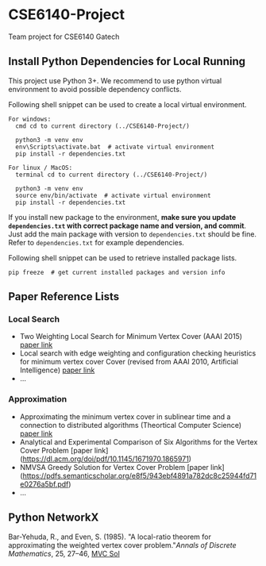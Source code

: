 # CSE6140-Project
Team project for CSE6140 Gatech

## Install Python Dependencies for Local Running
This project use Python 3+. We recommend to use python virtual environment to avoid possible dependency conflicts.

Following shell snippet can be used to create a local virtual environment.

```shell script
For windows:
  cmd cd to current directory (../CSE6140-Project/)
  
  python3 -m venv env
  env\Scripts\activate.bat  # activate virtual environment
  pip install -r dependencies.txt

For linux / MacOS:
  terminal cd to current directory (../CSE6140-Project/)
  
  python3 -m venv env
  source env/bin/activate  # activate virtual environment
  pip install -r dependencies.txt
```

If you install new package to the environment, **make sure you update `dependencies.txt` with correct package name and version, and commit**. 
Just add the main package with version to `dependencies.txt` should be fine. Refer to `dependencies.txt` for example dependencies. 

Following shell snippet can be used to retrieve installed package lists.

```shell script
pip freeze  # get current installed packages and version info
```

## Paper Reference Lists
### Local Search
- Two Weighting Local Search for Minimum Vertex Cover (AAAI 2015) [paper link](https://dl.acm.org/doi/abs/10.5555/2887007.2887161#pill-authors__contentcon)
- Local search with edge weighting and configuration checking heuristics for minimum vertex cover Cover (revised from AAAI 2010, Artificial Intelligence) [paper link](https://www.sciencedirect.com/science/article/pii/S0004370211000427)
- ...

### Approximation
- Approximating the minimum vertex cover in sublinear time and a connection to distributed algorithms (Theortical Computer Science) [paper link](https://www.sciencedirect.com/science/article/pii/S0304397507003696)
- Analytical and Experimental Comparison of Six Algorithms for the Vertex Cover Problem [paper link]
 (https://dl.acm.org/doi/pdf/10.1145/1671970.1865971)
- NMVSA Greedy Solution for Vertex Cover Problem [paper link] (https://pdfs.semanticscholar.org/e8f5/943ebf4891a782dc8c25944fd71e0276a5bf.pdf)
 - ...

## Python NetworkX
Bar-Yehuda, R., and Even, S. (1985). "A local-ratio theorem for approximating the weighted vertex cover problem."*Annals of Discrete Mathematics*, 25, 27–46, [MVC Sol](https://networkx.org/documentation/stable/_modules/networkx/algorithms/approximation/vertex_cover.html)
